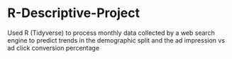 # R-Descriptive-Project
Used R (Tidyverse) to process monthly data collected by a web search engine to predict trends in the demographic split and the ad impression vs ad click conversion percentage 
